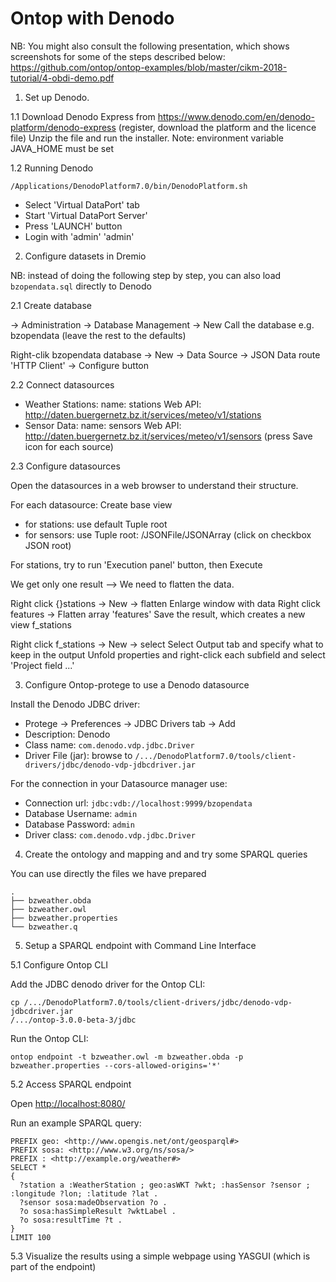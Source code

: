 
# Ontop with Denodo

NB: You might also consult the following presentation, which shows screenshots for
some of the steps described below:
<https://github.com/ontop/ontop-examples/blob/master/cikm-2018-tutorial/4-obdi-demo.pdf>

1. Set up Denodo.

1.1 Download Denodo Express from
<https://www.denodo.com/en/denodo-platform/denodo-express>
(register, download the platform and the licence file)
Unzip the file and run the installer.
Note: environment variable JAVA_HOME must be set

1.2 Running Denodo

```console
/Applications/DenodoPlatform7.0/bin/DenodoPlatform.sh
```

- Select 'Virtual DataPort' tab
- Start 'Virtual DataPort Server'
- Press 'LAUNCH' button
- Login with 'admin' 'admin'

2. Configure datasets in Dremio

NB: instead of doing the following step by step, you can also load `bzopendata.sql` directly to Denodo

2.1 Create database

-> Administration -> Database Management -> New
Call the database e.g. bzopendata (leave the rest to the defaults)

Right-clik bzopendata database -> New -> Data Source -> JSON
Data route 'HTTP Client' -> Configure button

2.2 Connect datasources

- Weather Stations:
    name: stations
    Web API: http://daten.buergernetz.bz.it/services/meteo/v1/stations
- Sensor Data:
    name: sensors
    Web API: http://daten.buergernetz.bz.it/services/meteo/v1/sensors
(press Save icon for each source)

2.3 Configure datasources

Open the datasources in a web browser to understand their structure.

For each datasource: Create base view
- for stations: use default Tuple root
- for sensors: use Tuple root: /JSONFile/JSONArray (click on checkbox JSON root)

For stations, try to run 'Execution panel' button, then Execute

We get only one result --> We need to flatten the data.

Right click {}stations -> New -> flatten
Enlarge window with data
Right click features -> Flatten array 'features'
Save the result, which creates a new view f_stations

Right click f_stations -> New -> select
Select Output tab and specify what to keep in the output
Unfold properties and right-click each subfield and select 'Project field ...'

3. Configure Ontop-protege to use a Denodo datasource

Install the Denodo JDBC driver:
- Protege -> Preferences -> JDBC Drivers tab -> Add
- Description: Denodo
- Class name: `com.denodo.vdp.jdbc.Driver`
- Driver File (jar): browse to `/.../DenodoPlatform7.0/tools/client-drivers/jdbc/denodo-vdp-jdbcdriver.jar`

For the connection in your Datasource manager use:

- Connection url: `jdbc:vdb://localhost:9999/bzopendata`
- Database Username: `admin`
- Database Password: `admin`
- Driver class: `com.denodo.vdp.jdbc.Driver`


4. Create the ontology and mapping and and try some SPARQL queries

You can use directly the files we have prepared

```
.
├── bzweather.obda
├── bzweather.owl
├── bzweather.properties
└── bzweather.q
```

5. Setup a SPARQL endpoint with Command Line Interface

5.1 Configure Ontop CLI

Add the JDBC denodo driver for the Ontop CLI:

```console
cp /.../DenodoPlatform7.0/tools/client-drivers/jdbc/denodo-vdp-jdbcdriver.jar
/.../ontop-3.0.0-beta-3/jdbc
```

Run the Ontop CLI:
```console
ontop endpoint -t bzweather.owl -m bzweather.obda -p bzweather.properties --cors-allowed-origins='*'
```

5.2 Access SPARQL endpoint

Open <http://localhost:8080/>

Run an example SPARQL query:

```sparql
PREFIX geo: <http://www.opengis.net/ont/geosparql#>
PREFIX sosa: <http://www.w3.org/ns/sosa/>
PREFIX : <http://example.org/weather#>
SELECT *
{
  ?station a :WeatherStation ; geo:asWKT ?wkt; :hasSensor ?sensor ; :longitude ?lon; :latitude ?lat .
  ?sensor sosa:madeObservation ?o .
  ?o sosa:hasSimpleResult ?wktLabel .
  ?o sosa:resultTime ?t .
}
LIMIT 100
```

5.3 Visualize the results using a simple webpage using YASGUI (which is part of
    the endpoint)

